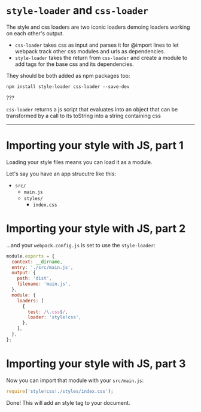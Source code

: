 # `style-loader` and `css-loader`

The style and css loaders are two iconic loaders demoing loaders working on each other's output.

- `css-loader` takes css as input and parses it for @import lines to let webpack track other css modules and urls as dependencies.
- `style-loader` takes the return from `css-loader` and create a module to add tags for the base css and its dependencies.

They should be both added as npm packages too:

```shell
npm install style-loader css-loader --save-dev
```

???

`css-loader` returns a js script that evaluates into an object that can be transformed by a call to its toString into a string containing css

---

# Importing your style with JS, part 1

Loading your style files means you can load it as a module.

Let's say you have an app strucutre like this:

- `src/`
  - `main.js`
  - `styles/`
    - `index.css`

# Importing your style with JS, part 2

...and your `webpack.config.js` is set to use the `style-loader`:

```js
module.exports = {
  context: __dirname,
  entry: './src/main.js',
  output: {
    path: 'dist',
    filename: 'main.js',
  },
  module: {
    loaders: [
      {
        test: /\.css$/,
        loader: 'style!css',
      },
    ],
  },
};
```

# Importing your style with JS, part 3

Now you can import that module with your `src/main.js`:

```js
require('style!css!./styles/index.css');
```

Done! This will add an style tag to your document.

